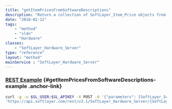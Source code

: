 ```yaml
---
title: "getItemPricesFromSoftwareDescriptions"
description: "Return a collection of SoftLayer_Item_Price objects from a collection of SoftLayer_Software_Description"
date: "2018-02-12"
tags:
    - "method"
    - "sldn"
    - "Hardware"
classes:
    - "SoftLayer_Hardware_Server"
type: "reference"
layout: "method"
mainService : "SoftLayer_Hardware_Server"
---
```


### [REST Example](#getItemPricesFromSoftwareDescriptions-example) <a href="/article/rest/"><i class="fas fa-question"></i></a> {#getItemPricesFromSoftwareDescriptions-example .anchor-link} 
```bash
curl -g -u $SL_USER:$SL_APIKEY -X POST -d '{"parameters": [SoftLayer_Software_Description, boolean, boolean]}' \
'https://api.softlayer.com/rest/v3.1/SoftLayer_Hardware_Server/{SoftLayer_Hardware_ServerID}/getItemPricesFromSoftwareDescriptions'
```

